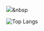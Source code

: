 

<img src="https://img.shields.io/badge#7F52FF?style=flat-square&logo=Kotlin&logoColor=white"/></a>&nbsp 

![Top Langs](https://github-readme-stats.vercel.app/api/top-langs/?username=agfalcon&exclude_repo=MetaUniversity)



<!--
**agfalcon/agfalcon** is a ✨ _special_ ✨ repository because its `README.md` (this file) appears on your GitHub profile.

Here are some ideas to get you started:

- 🔭 I’m currently working on ...
- 🌱 I’m currently learning ...
- 👯 I’m looking to collaborate on ...
- 🤔 I’m looking for help with ...
- 💬 Ask me about ...
- 📫 How to reach me: ...
- 😄 Pronouns: ...
- ⚡ Fun fact: ...
-->
